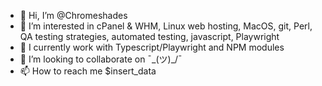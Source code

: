 - 👋 Hi, I’m @Chromeshades
- 👀 I’m interested in cPanel & WHM, Linux web hosting, MacOS, git, Perl, QA testing strategies, automated testing, javascript, Playwright
- 🌱 I currently work with Typescript/Playwright and NPM modules
- 💞️ I’m looking to collaborate on ¯\_(ツ)_/¯ 
- 📫 How to reach me $insert_data

<!---
Chromeshades/Chromeshades is a ✨ special ✨ repository because its `README.md` (this file) appears on your GitHub profile.
You can click the Preview link to take a look at your changes.
--->
